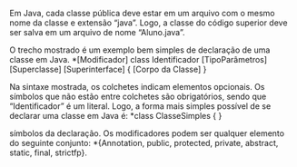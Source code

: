 Em Java, cada classe pública deve estar em um arquivo com o mesmo nome da classe e extensão “java”. 
Logo, a classe do código superior deve ser salva em um arquivo de nome “Aluno.java”.

O trecho mostrado é um exemplo bem simples de declaração de uma classe em Java.
*[Modificador] class Identificador [TipoParâmetros] [Superclasse] [Superinterface] { [Corpo da Classe] }

Na sintaxe mostrada, os colchetes indicam elementos opcionais. Os símbolos que não estão entre colchetes são obrigatórios, 
sendo que “Identificador” é um literal. Logo, a forma mais simples possível de se declarar uma classe em Java é:
*class ClasseSimples { }

símbolos da declaração. Os modificadores podem ser qualquer elemento do seguinte conjunto:
*{Annotation, public, protected, private, abstract, static, final, strictfp}.

